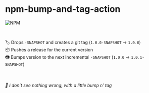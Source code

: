 # npm-bump-and-tag-action
![NPM](https://img.shields.io/badge/NPM-%23CB3837.svg?style=for-the-badge&logo=npm&logoColor=white)

<br>

🏷️ Drops `-SNAPSHOT` and creates a git tag (`1.0.0-SNAPSHOT` &rarr; `1.0.0`) <br>
📦 Pushes a release for the current version <br>
📷 Bumps version to the next incremental `-SNAPSHOT` (`1.0.0` &rarr; `1.0.1-SNAPSHOT`) <br>

<br>

###### 🎵 I don’t see nothing wrong, with a little bump n’ tag
